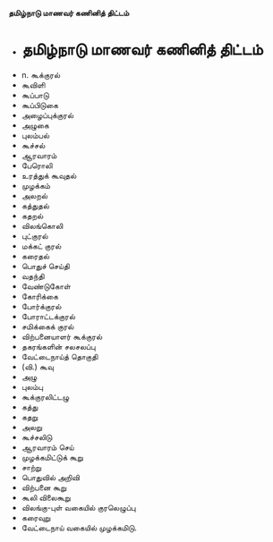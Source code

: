 **தமிழ்நாடு மாணவர் கணினித் திட்டம்**
- # தமிழ்நாடு மாணவர் கணினித் திட்டம்
- n. கூக்குரல்
- கூவிளி
- கூப்பாடு
- கூப்பிடுகை
- அழைப்புக்குரல்
- அழுகை
- புலம்பல்
- கூச்சல்
- ஆரவாரம்
- பேரொலி
- உரத்துக் கூவுதல்
- முழக்கம்
- அலறல்
- கத்துதல்
- கதறல்
- விலங்கொலி
- புட்குரல்
- மக்கட் குரல்
- கரைதல்
- பொதுச் செய்தி
- வதந்தி
- வேண்டுகோள்
- கோரிக்கை
- போர்க்குரல்
- போராட்டக்குரல்
- சமிக்கைக் குரல்
- விற்பனையாளர் கூக்குரல்
- தகரங்களின் சலசலப்பு
- வேட்டைநாய்த் தொகுதி
- (வி.) கூவு
- அழு
- புலம்பு
- கூக்குரலிட்டழு
- கத்து
- கதறு
- அலறு
- கூச்சலிடு
- ஆரவாரம் செய்
- முழக்கமிட்டுக் கூறு
- சாற்று
- பொதுவில் அறிவி
- விற்பனை கூறு
- கூலி விலைகூறு
- விலங்கு-புள் வகையில் குரலெழுப்பு
- கரைவுறு
- வேட்டைநாய் வகையில் முழக்கமிடு.

